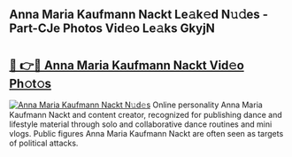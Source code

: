 ## Anna Maria Kaufmann Nackt Le𝚊k𝚎d N𝚞𝚍es - Part-CJe Photos Vid𝚎o Le𝚊ks GkyjN

# <h2><a href="http://fb6r1i.evod.top/?m=Anna+Maria+Kaufmann+Nackt">🔗 👉🔴 Anna Maria Kaufmann Nackt Vid𝚎o Ph𝚘t𝚘s</a></h2>

[![Anna Maria Kaufmann Nackt N𝚞d𝚎s](https://i.imgur.com/8V9OHl7.gif)](http://fb6r1i.evod.top/?m=Anna+Maria+Kaufmann+Nackt)
Online personality Anna Maria Kaufmann Nackt and content creator, recognized for publishing dance and lifestyle material through solo and collaborative dance routines and mini vlogs. Public figures Anna Maria Kaufmann Nackt are often seen as targets of political attacks. 
